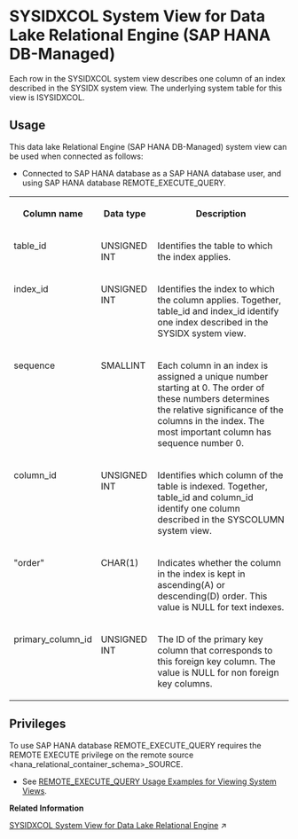 <!-- loioc788126885234b62a755b24da7d314e9 -->

# SYSIDXCOL System View for Data Lake Relational Engine \(SAP HANA DB-Managed\)

Each row in the SYSIDXCOL system view describes one column of an index described in the SYSIDX system view. The underlying system table for this view is ISYSIDXCOL.



## Usage

This data lake Relational Engine \(SAP HANA DB-Managed\) system view can be used when connected as follows:

-   Connected to SAP HANA database as a SAP HANA database user, and using SAP HANA database REMOTE\_EXECUTE\_QUERY.





<table>
<tr>
<th valign="top">

Column name

</th>
<th valign="top">

Data type

</th>
<th valign="top">

Description

</th>
</tr>
<tr>
<td valign="top">

table\_id

</td>
<td valign="top">

UNSIGNED INT

</td>
<td valign="top">

Identifies the table to which the index applies.

</td>
</tr>
<tr>
<td valign="top">

index\_id

</td>
<td valign="top">

UNSIGNED INT

</td>
<td valign="top">

Identifies the index to which the column applies. Together, table\_id and index\_id identify one index described in the SYSIDX system view.

</td>
</tr>
<tr>
<td valign="top">

sequence

</td>
<td valign="top">

SMALLINT

</td>
<td valign="top">

Each column in an index is assigned a unique number starting at 0. The order of these numbers determines the relative significance of the columns in the index. The most important column has sequence number 0.

</td>
</tr>
<tr>
<td valign="top">

column\_id

</td>
<td valign="top">

UNSIGNED INT

</td>
<td valign="top">

Identifies which column of the table is indexed. Together, table\_id and column\_id identify one column described in the SYSCOLUMN system view.

</td>
</tr>
<tr>
<td valign="top">

"order"

</td>
<td valign="top">

CHAR\(1\)

</td>
<td valign="top">

Indicates whether the column in the index is kept in ascending\(A\) or descending\(D\) order. This value is NULL for text indexes.

</td>
</tr>
<tr>
<td valign="top">

primary\_column\_id

</td>
<td valign="top">

UNSIGNED INT

</td>
<td valign="top">

The ID of the primary key column that corresponds to this foreign key column. The value is NULL for non foreign key columns.

</td>
</tr>
</table>



<a name="loioc788126885234b62a755b24da7d314e9__section_gj1_wy1_4yb"/>

## Privileges

To use SAP HANA database REMOTE\_EXECUTE\_QUERY requires the REMOTE EXECUTE privilege on the remote source <hana\_relational\_container\_schema\>\_SOURCE.

-   See [REMOTE\_EXECUTE\_QUERY Usage Examples for Viewing System Views](https://help.sap.com/docs/SAP_HANA_DATA_LAKE/a898e08b84f21015969fa437e89860c8/ada51c0074354a5f99b60c14cffb653c.html).

**Related Information**  


[SYSIDXCOL System View for Data Lake Relational Engine](https://help.sap.com/viewer/19b3964099384f178ad08f2d348232a9/2024_3_QRC/en-US/3be8e1416c5f1014aa0185d6ff33803a.html "Each row in the SYSIDXCOL system view describes one column of an index described in the SYSIDX system view. The underlying system table for this view is ISYSIDXCOL.") :arrow_upper_right:


